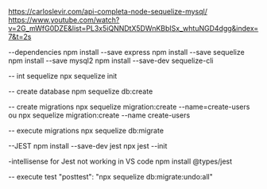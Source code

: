 https://carloslevir.com/api-completa-node-sequelize-mysql/
https://www.youtube.com/watch?v=2G_mWfG0DZE&list=PL3x5iQNNDtX5DWnKBbISx_whtuNGD4dgg&index=7&t=2s

--dependencies
npm install --save express
npm install --save sequelize
npm install --save mysql2
npm install --save-dev sequelize-cli

-- int sequelize
npx sequelize init

-- create database
npm sequelize db:create

-- create migrations
npx sequelize migration:create --name=create-users
ou
npx sequelize migration:create --name create-users

-- execute migrations
npx sequelize db:migrate

--JEST
npm install --save-dev jest
npx jest --init

-intellisense for Jest not working in VS code
npm install @types/jest

-- execute test
"posttest": "npx sequelize db:migrate:undo:all"